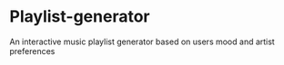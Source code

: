 # Playlist-generator
An interactive music playlist generator based on users mood and artist preferences
